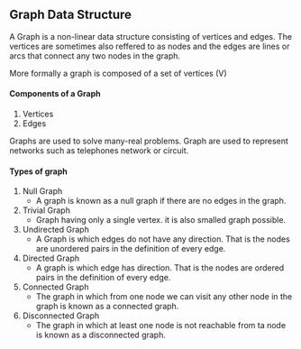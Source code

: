 ## Graph Data Structure 


A Graph is a non-linear data structure consisting of vertices and edges. The vertices are sometimes also reffered to as nodes and the edges are lines or arcs that connect any two nodes in the graph. 

More formally a graph is composed of a set of vertices (V) 

#### Components of a Graph

1. Vertices
2. Edges

Graphs are used to solve many-real problems. Graph are used to represent networks such as telephones network or circuit. 


#### Types of graph

1. Null Graph
    - A graph is known as a null graph if there are no edges in the graph.
2. Trivial Graph
    - Graph having only a single vertex. it is also smalled graph possible.
3. Undirected Graph
    - A Graph is which edges do not have any direction. That is the nodes are unordered pairs in the definition of every edge.
4. Directed Graph
    - A graph is which edge has direction. That is the nodes are ordered pairs in the definition of every edge.
5. Connected Graph
    - The graph in which from one node we can visit any other node in the graph is known as a connected graph.
6. Disconnected Graph
    - The graph in which at least one node is not reachable from ta node is known as a disconnected graph.